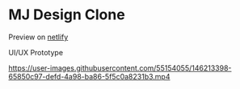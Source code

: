 # MJ Design Clone

Preview on [netlify](https://dev-47-mj-design.netlify.app/)

UI/UX Prototype

https://user-images.githubusercontent.com/55154055/146213398-65850c97-defd-4a98-ba86-5f5c0a8231b3.mp4

